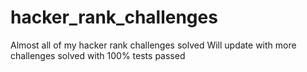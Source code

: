 # hacker_rank_challenges
Almost all of my hacker rank challenges solved
Will update with more challenges solved with 100% tests passed
